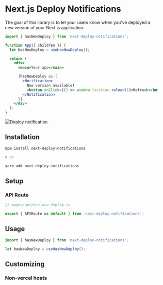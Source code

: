 # Next.js Deploy Notifications

The goal of this library is to let your users know when you've deployed a new version of your Next.js application.

```jsx
import { hasNewDeploy } from 'next-deploy-notifications';

function App({ children }) {
  let hasNewDeploy = useHasNewDeploy();

  return (
    <div>
      <main>Your app</main>

      {hasNewDeploy && (
        <Notification>
          New version available!
          <button onClick={() => window.location.reload()}>Refresh</button>
        </Notification>
      )}
    </div>
  );
}
```

![Deploy notification](https://raw.githubusercontent.com/ryanto/next-deploy-notifications/main/public/deploy.gif)

## Installation

```bash
npm install next-deploy-notifications

# or

yarn add next-deploy-notifications
```

## Setup

### API Route

```js
// pages/api/has-new-deploy.js

export { APIRoute as default } from 'next-deploy-notifications';
```

## Usage

```jsx
import { hasNewDeploy } from 'next-deploy-notifications';

let hasNewDeploy = useHasNewDeploy();
```

## Customizing

### Non-vercel hosts
